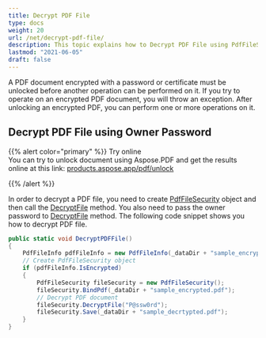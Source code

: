 ```yaml
---
title: Decrypt PDF File
type: docs
weight: 20
url: /net/decrypt-pdf-file/
description: This topic explains how to Decrypt PDF File using PdfFileSecurity Class.
lastmod: "2021-06-05"
draft: false
---
```


A PDF document encrypted with a password or certificate must be unlocked before another operation can be performed on it. If you try to operate on an encrypted PDF document, you will throw an exception. After unlocking an encrypted PDF, you can perform one or more operations on it.

## Decrypt PDF File using Owner Password

{{% alert color="primary" %}}
Try online <br>
You can try to unlock document using Aspose.PDF and get the results online at this link:
[products.aspose.app/pdf/unlock](https://products.aspose.app/pdf/unlock)

{{% /alert %}}

In order to decrypt a PDF file, you need to create [PdfFileSecurity](https://reference.aspose.com/pdf/net/aspose.pdf.facades/pdffilesecurity) object and then call the [DecryptFile](https://reference.aspose.com/pdf/net/aspose.pdf.facades/pdffilesecurity/methods/decryptfile) method. You also need to pass the owner password to [DecryptFile](https://reference.aspose.com/pdf/net/aspose.pdf.facades/pdffilesecurity/methods/decryptfile) method. The following code snippet shows you how to decrypt PDF file.

```csharp
public static void DecryptPDFFile()
{
    PdfFileInfo pdfFileInfo = new PdfFileInfo(_dataDir + "sample_encrypted.pdf");
    // Create PdfFileSecurity object
    if (pdfFileInfo.IsEncrypted)
    {
        PdfFileSecurity fileSecurity = new PdfFileSecurity();
        fileSecurity.BindPdf(_dataDir + "sample_encrypted.pdf");
        // Decrypt PDF document
        fileSecurity.DecryptFile("P@ssw0rd");
        fileSecurity.Save(_dataDir + "sample_decrtypted.pdf");
    }
}
```
